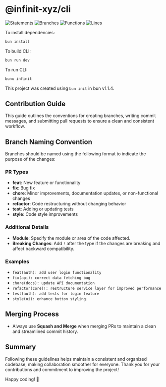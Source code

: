 # @infinit-xyz/cli

![Statements](https://img.shields.io/badge/statements-51.77%25-red.svg?style=flat)
![Branches](https://img.shields.io/badge/branches-35.71%25-red.svg?style=flat)
![Functions](https://img.shields.io/badge/functions-54.5%25-red.svg?style=flat)
![Lines](https://img.shields.io/badge/lines-51.73%25-red.svg?style=flat)


To install dependencies:

```bash
bun install
```

To build CLI:

```bash
bun run dev
```

To run CLI:
```bash
bunx infinit
```

This project was created using `bun init` in bun v1.1.4.


## Contribution Guide

This guide outlines the conventions for creating branches, writing commit messages, and submitting pull requests to ensure a clean and consistent workflow.

## Branch Naming Convention

Branches should be named using the following format to indicate the purpose of the changes:


### PR Types

- **feat**: New feature or functionality
- **fix**: Bug fix
- **chore**: Minor improvements, documentation updates, or non-functional changes
- **refactor**: Code restructuring without changing behavior
- **test**: Adding or updating tests
- **style**: Code style improvements

### Additional Details

- **Module**: Specify the module or area of the code affected.
- **Breaking Changes**: Add `!` after the type if the changes are breaking and affect backward compatibility.

### Examples

- `feat(auth): add user login functionality`
- `fix(api): correct data fetching bug`
- `chore(docs): update API documentation`
- `refactor(core)!: restructure service layer for improved performance`
- `test(auth): add tests for login feature`
- `style(ui): enhance button styling`

## Merging Process

- Always use **Squash and Merge** when merging PRs to maintain a clean and streamlined commit history.

## Summary

Following these guidelines helps maintain a consistent and organized codebase, making collaboration smoother for everyone. Thank you for your contributions and commitment to improving the project!

Happy coding! 🚀

